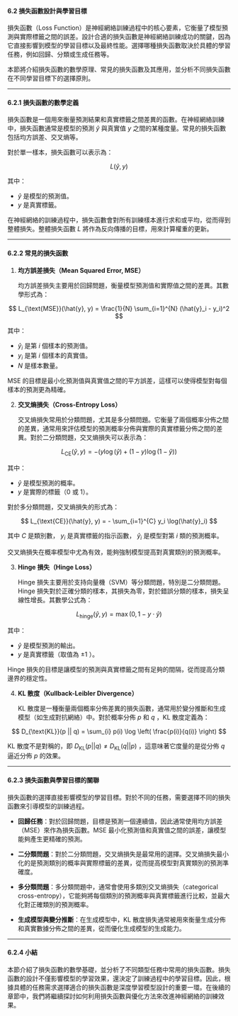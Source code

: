 #### **6.2 損失函數設計與學習目標**

損失函數（Loss Function）是神經網絡訓練過程中的核心要素，它衡量了模型預測與實際標籤之間的誤差。設計合適的損失函數是神經網絡訓練成功的關鍵，因為它直接影響到模型的學習目標以及最終性能。選擇哪種損失函數取決於具體的學習任務，例如回歸、分類或生成任務等。

本節將介紹損失函數的數學原理、常見的損失函數及其應用，並分析不同損失函數在不同學習目標下的選擇原則。

---

#### **6.2.1 損失函數的數學定義**

損失函數是一個用來衡量預測結果和真實標籤之間差異的函數。在神經網絡訓練中，損失函數通常是模型的預測  $\hat{y}$  與真實值  $y$  之間的某種度量。常見的損失函數包括均方誤差、交叉熵等。

對於單一樣本，損失函數可以表示為：


$$
L(\hat{y}, y)
$$


其中：
-  $\hat{y}$  是模型的預測值。
-  $y$  是真實標籤。

在神經網絡的訓練過程中，損失函數會對所有訓練樣本進行求和或平均，從而得到整體損失。整體損失函數  $L$  將作為反向傳播的目標，用來計算權重的更新。

---

#### **6.2.2 常見的損失函數**

1. **均方誤差損失（Mean Squared Error, MSE）**

   均方誤差損失主要用於回歸問題，衡量模型預測值和實際值之間的差異。其數學形式為：


$$
   L_{\text{MSE}}(\hat{y}, y) = \frac{1}{N} \sum_{i=1}^{N} (\hat{y}_i - y_i)^2
$$


   其中：
   -  $\hat{y}_i$  是第  $i$  個樣本的預測值。
   -  $y_i$  是第  $i$  個樣本的真實值。
   -  $N$  是樣本數量。

   MSE 的目標是最小化預測值與真實值之間的平方誤差，這樣可以使得模型對每個樣本的預測更為精確。

2. **交叉熵損失（Cross-Entropy Loss）**

   交叉熵損失常用於分類問題，尤其是多分類問題。它衡量了兩個概率分佈之間的差異，通常用來評估模型的預測概率分佈與實際的真實標籤分佈之間的差異。對於二分類問題，交叉熵損失可以表示為：


$$
   L_{\text{CE}}(\hat{y}, y) = - \left( y \log(\hat{y}) + (1 - y) \log(1 - \hat{y}) \right)
$$


   其中：
   -  $\hat{y}$  是模型預測的概率。
   -  $y$  是實際的標籤（0 或 1）。

   對於多分類問題，交叉熵損失的形式為：


$$
   L_{\text{CE}}(\hat{y}, y) = - \sum_{i=1}^{C} y_i \log(\hat{y}_i)
$$


   其中  $C$  是類別數， $y_i$  是真實標籤的指示函數， $\hat{y}_i$  是模型對第  $i$  類的預測概率。

   交叉熵損失在概率模型中尤為有效，能夠強制模型提高對真實類別的預測概率。

3. **Hinge 損失（Hinge Loss）**

   Hinge 損失主要用於支持向量機（SVM）等分類問題，特別是二分類問題。Hinge 損失對於正確分類的樣本，其損失為零，對於錯誤分類的樣本，損失呈線性增長。其數學公式為：


$$
   L_{\text{hinge}}(\hat{y}, y) = \max(0, 1 - y \cdot \hat{y})
$$


   其中：
   -  $\hat{y}$  是模型預測的輸出。
   -  $y$  是真實標籤（取值為  $\pm 1$ ）。

   Hinge 損失的目標是讓模型的預測與真實標籤之間有足夠的間隔，從而提高分類邊界的穩定性。

4. **KL 散度（Kullback-Leibler Divergence）**

   KL 散度是一種衡量兩個概率分佈差異的損失函數，通常用於變分推斷和生成模型（如生成對抗網絡）中。對於概率分佈  $p$  和  $q$ ，KL 散度定義為：


$$
   D_{\text{KL}}(p || q) = \sum_{i} p(i) \log \left( \frac{p(i)}{q(i)} \right)
$$


   KL 散度不是對稱的，即  $D_{\text{KL}}(p || q) \neq D_{\text{KL}}(q || p)$ ，這意味著它度量的是從分佈  $q$  逼近分佈  $p$  的效果。

---

#### **6.2.3 損失函數與學習目標的關聯**

損失函數的選擇直接影響模型的學習目標。對於不同的任務，需要選擇不同的損失函數來引導模型的訓練過程。

- **回歸任務**：對於回歸問題，目標是預測一個連續值，因此通常使用均方誤差（MSE）來作為損失函數。MSE 最小化預測值和真實值之間的誤差，讓模型能夠產生更精確的預測。

- **二分類問題**：對於二分類問題，交叉熵損失是最常用的選擇。交叉熵損失最小化的是預測類別的概率與實際標籤的差異，從而提高模型對真實類別的預測準確度。

- **多分類問題**：多分類問題中，通常會使用多類別交叉熵損失（categorical cross-entropy），它能夠將每個類別的預測概率與真實標籤進行比較，並最大化對正確類別的預測概率。

- **生成模型與變分推斷**：在生成模型中，KL 散度損失通常被用來衡量生成分佈和真實數據分佈之間的差異，從而優化生成模型的生成能力。

---

#### **6.2.4 小結**

本節介紹了損失函數的數學基礎，並分析了不同類型任務中常用的損失函數。損失函數的設計不僅影響模型的學習效果，還決定了訓練過程中的學習目標。因此，根據具體的任務需求選擇適合的損失函數是深度學習模型設計的重要一環。在後續的章節中，我們將繼續探討如何利用損失函數與優化方法來改進神經網絡的訓練效果。